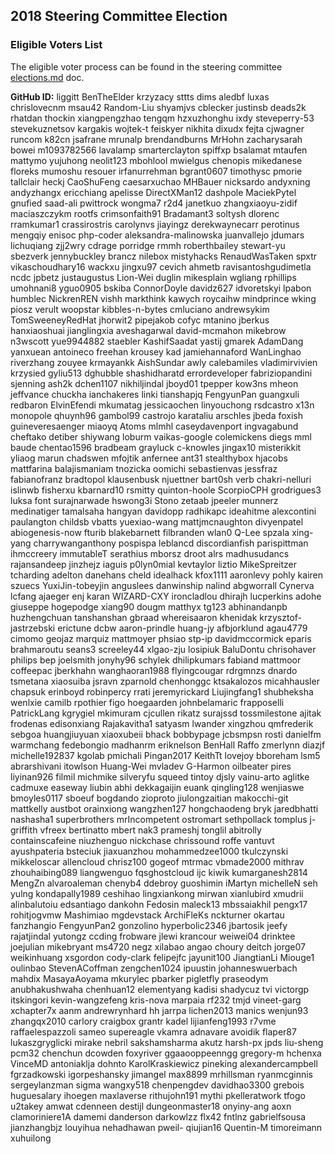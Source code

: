## 2018 Steering Committee Election
### Eligible Voters List

The eligible voter process can be found in the steering committee [elections.md](https://git.k8s.io/steering/elections.md) doc. 

**GitHub ID:**
liggitt
BenTheElder
krzyzacy
sttts
dims
aledbf
luxas
chrislovecnm
msau42
Random-Liu
shyamjvs
cblecker
justinsb
deads2k
rhatdan
thockin
xiangpengzhao
tengqm
hzxuzhonghu
ixdy
steveperry-53
stevekuznetsov
kargakis
wojtek-t
feiskyer
nikhita
dixudx
fejta
cjwagner
runcom
k82cn
jsafrane
mrunalp
brendandburns
MrHohn
zacharysarah
bowei
m1093782566
lavalamp
smarterclayton
spiffxp
bsalamat
mtaufen
mattymo
yujuhong
neolit123
mbohlool
mwielgus
chenopis
mikedanese
floreks
mumoshu
resouer
irfanurrehman
bgrant0607
timothysc
pmorie
tallclair
heckj
CaoShuFeng
caesarxuchao
MHBauer
nicksardo
andyxning
andyzhangx
ericchiang
apelisse
DirectXMan12
dashpole
MaciekPytel
gnufied
saad-ali
pwittrock
wongma7
r2d4
janetkuo
zhangxiaoyu-zidif
maciaszczykm
rootfs
crimsonfaith91
Bradamant3
soltysh
dlorenc
rramkumar1
crassirostris
carolynvs
jiayingz
derekwaynecarr
perotinus
mengqiy
enisoc
php-coder
aleksandra-malinowska
juanvallejo
jdumars
lichuqiang
zjj2wry
cdrage
porridge
rmmh
roberthbailey
stewart-yu
sbezverk
jennybuckley
brancz
nilebox
mistyhacks
RenaudWasTaken
spxtr
vikaschoudhary16
wackxu
jingxu97
cevich
ahmetb
ravisantoshgudimetla
ncdc
jpbetz
justaugustus
Lion-Wei
duglin
mikesplain
wgliang
rphillips
umohnani8
yguo0905
bskiba
ConnorDoyle
davidz627
idvoretskyi
lpabon
humblec
NickrenREN
vishh
markthink
kawych
roycaihw
mindprince
wking
piosz
verult
woopstar
kibbles-n-bytes
cmluciano
andrewsykim
TomSweeneyRedHat
jhorwit2
pipejakob
cofyc
mtanino
jberkus
hanxiaoshuai
jianglingxia
aveshagarwal
david-mcmahon
mikebrow
n3wscott
yue9944882
staebler
KashifSaadat
yastij
gmarek
AdamDang
yanxuean
antoineco
freehan
krousey
kad
jamiehannaford
WanLinghao
riverzhang
zouyee
krmayankk
AishSundar
awly
calebamiles
vladimirvivien
krzysied
gyliu513
dghubble
shashidharatd
errordeveloper
fabriziopandini
sjenning
ash2k
dchen1107
nikhiljindal
jboyd01
tpepper
kow3ns
mheon
jeffvance
chuckha
ianchakeres
linki
tianshapjq
FengyunPan
guangxuli
redbaron
ElvinEfendi
mkumatag
jessicaochen
linyouchong
rsdcastro
x13n
monopole
qhuynh96
gambol99
castrojo
karataliu
arschles
jbeda
foxish
guineveresaenger
miaoyq
Atoms
mlmhl
caseydavenport
ingvagabund
cheftako
detiber
shiywang
loburm
vaikas-google
colemickens
diegs
mml
baude
chentao1596
bradbeam
grayluck
c-knowles
jingax10
misterikkit
yliaog
marun
chadswen
mfojtik
anfernee
ant31
stealthybox
hjacobs
mattfarina
balajismaniam
tnozicka
oomichi
sebastienvas
jessfraz
fabianofranz
bradtopol
klausenbusk
njuettner
bart0sh
verb
chakri-nelluri
islinwb
fisherxu
kbarnard10
rsmitty
quinton-hoole
ScorpioCPH
grodrigues3
luksa
font
surajnarwade
hswong3i
Stono
zetaab
jpeeler
munnerz
medinatiger
tamalsaha
hangyan
davidopp
radhikapc
ideahitme
alexcontini
paulangton
childsb
vbatts
yuexiao-wang
mattjmcnaughton
divyenpatel
abiogenesis-now
fturib
blakebarnett
filbranden
wlan0
Q-Lee
spzala
xing-yang
charrywanganthony
pospispa
leblancd
discordianfish
parispittman
ihmccreery
immutableT
serathius
mborsz
droot
alrs
madhusudancs
rajansandeep
jinzhejz
iaguis
p0lyn0mial
kevtaylor
liztio
MikeSpreitzer
tcharding
adelton
danehans
cheld
idealhack
kfox1111
aaronlevy
pohly
kairen
szuecs
YuxiJin-tobeyjin
anguslees
danwinship
nalind
abgworrall
Cynerva
lcfang
ajaeger
enj
karan
WIZARD-CXY
ironcladlou
dhirajh
lucperkins
adohe
giuseppe
hogepodge
xiang90
dougm
matthyx
tg123
abhinandanpb
huzhengchuan
tanshanshan
gbraad
whereisaaron
khenidak
krzysztof-jastrzebski
erictune
dcbw
aaron-prindle
huang-jy
afbjorklund
agau4779
cimomo
geojaz
marquiz
mattmoyer
phsiao
stp-ip
davidmccormick
eparis
brahmaroutu
seans3
screeley44
xlgao-zju
losipiuk
BaluDontu
chrisohaver
philips
bep
joelsmith
jonyhy96
schylek
dhilipkumars
fabiand
mattmoor
coffeepac
jberkhahn
wanghaoran1988
flyingcougar
rdrgmnzs
dnardo
tsmetana
xiaosuiba
jsravn
zparnold
chenhonggc
ktsakalozos
micahhausler
chapsuk
erinboyd
robinpercy
rrati
jeremyrickard
Liujingfang1
shubheksha
wenlxie
camilb
rpothier
figo
hoegaarden
johnbelamaric
frapposelli
PatrickLang
kgrygiel
mkimuram
cjcullen
rikatz
surajssd
tossmilestone
ajitak
frodenas
edisonxiang
Rajakavitha1
satyasm
lwander
xingzhou
qmfrederik
sebgoa
huangjiuyuan
xiaoxubeii
bhack
bobbypage
jcbsmpsn
rosti
danielfm
warmchang
fedebongio
madhanrm
eriknelson
BenHall
Raffo
zmerlynn
diazjf
michelle192837
kgolab
pmichali
Pingan2017
KeithTt
lovejoy
bboreham
lsm5
abrarshivani
itowlson
Huang-Wei
mvladev
G-Harmon
oilbeater
pires
liyinan926
filmil
michmike
silveryfu
squeed
tintoy
djsly
vainu-arto
aglitke
cadmuxe
easeway
liubin
abhi
dekkagaijin
euank
qingling128
wenjiaswe
bmoyles0117
sboeuf
bogdando
zioproto
jiulongzaitian
makocchi-git
mattkelly
austbot
orainxiong
wangzhen127
hongchaodeng
bryk
jaredbhatti
nashasha1
superbrothers
mrIncompetent
ostromart
sethpollack
tomplus
j-griffith
vfreex
bertinatto
mbert
nak3
prameshj
tonglil
abitrolly
containscafeine
niuzhenguo
nickchase
chrissound
roffe
vantuvt
ayushpateria
bsteciuk
jiaxuanzhou
mohammedzee1000
tkulczynski
mikkeloscar
allencloud
chrisz100
gogeof
mtrmac
vbmade2000
mithrav
zhouhaibing089
liangwenguo
fqsghostcloud
ijc
kiwik
kumarganesh2814
MengZn
alvaroaleman
chenyb4
ddebroy
guoshimin
iMartyn
michelleN
seh
yulng
kondapally1989
ceshihao
lingxiankong
mirwan
xianlubird
xmudrii
alinbalutoiu
edsantiago
dankohn
Fedosin
maleck13
mbssaiakhil
pengx17
rohitjogvmw
Mashimiao
mgdevstack
ArchiFleKs
nckturner
okartau
fanzhangio
FengyunPan2
gonzolino
hyperbolic2346
jbartosik
jeefy
rajatjindal
yutongz
ccding
frobware
jlewi
krancour
weiwei04
drinktee
joejulian
mikebryant
ms4720
negz
xilabao
angao
choury
deitch
jorge07
weikinhuang
xsgordon
cody-clark
felipejfc
jayunit100
JiangtianLi
Miouge1
oulinbao
StevenACoffman
zengchen1024
ipuustin
johanneswuerbach
mahdix
MasayaAoyama
mkurylec
pbarker
pigletfly
praseodym
anubhakushwaha
chenhuan12
elementyang
kadisi
shadycuz
tvi
victorgp
itskingori
kevin-wangzefeng
kris-nova
marpaia
rf232
tmjd
vineet-garg
xchapter7x
aanm
andrewrynhard
hh
jarrpa
lichen2013
manics
wenjun93
zhangqx2010
carlory
craigbox
grantr
kadel
lijianfeng1993
r7vme
raffaelespazzoli
sameo
supereagle
vkamra
adnavare
avoidik
flaper87
lukaszgryglicki
mirake
nebril
sakshamsharma
akutz
harsh-px
jpds
liu-sheng
pcm32
chenchun
dcowden
foxyriver
ggaaooppeenngg
gregory-m
hchenxa
VinceMD
antoniaklja
dohnto
KarolKraskiewicz
pineking
alexandercampbell
fgrzadkowski
igorpeshansky
jimangel
max8899
mrhillsman
ryanmcginnis
sergeylanzman
sigma
wangxy518
chenpengdev
davidhao3300
grebois
huguesalary
ihoegen
maxlaverse
rithujohn191
mythi
pkelleratwork
tfogo
u2takey
amwat
cdenneen
destijl
dungeonmaster18
onyiny-ang
aoxn
clamoriniere1A
damemi
danderson
darkowlzz
flx42
fntlnz
gabrielfsousa
jianzhangbjz
louyihua
nehadhawan
pweil-
qiujian16
Quentin-M
timoreimann
xuhuilong
